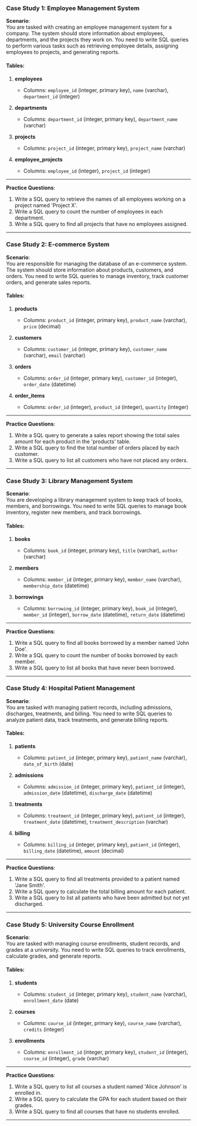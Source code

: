 
### Case Study 1: Employee Management System

**Scenario**:  
You are tasked with creating an employee management system for a company. The system should store information about employees, departments, and the projects they work on. You need to write SQL queries to perform various tasks such as retrieving employee details, assigning employees to projects, and generating reports.

#### Tables:

1. **employees**
   - Columns: `employee_id` (integer, primary key), `name` (varchar), `department_id` (integer)

2. **departments**
   - Columns: `department_id` (integer, primary key), `department_name` (varchar)

3. **projects**
   - Columns: `project_id` (integer, primary key), `project_name` (varchar)

4. **employee_projects**
   - Columns: `employee_id` (integer), `project_id` (integer)

---

**Practice Questions**:
1. Write a SQL query to retrieve the names of all employees working on a project named 'Project X'.
2. Write a SQL query to count the number of employees in each department.
3. Write a SQL query to find all projects that have no employees assigned.

---

### Case Study 2: E-commerce System

**Scenario**:  
You are responsible for managing the database of an e-commerce system. The system should store information about products, customers, and orders. You need to write SQL queries to manage inventory, track customer orders, and generate sales reports.

#### Tables:

1. **products**
   - Columns: `product_id` (integer, primary key), `product_name` (varchar), `price` (decimal)

2. **customers**
   - Columns: `customer_id` (integer, primary key), `customer_name` (varchar), `email` (varchar)

3. **orders**
   - Columns: `order_id` (integer, primary key), `customer_id` (integer), `order_date` (datetime)

4. **order_items**
   - Columns: `order_id` (integer), `product_id` (integer), `quantity` (integer)

---

**Practice Questions**:
1. Write a SQL query to generate a sales report showing the total sales amount for each product in the 'products' table.
2. Write a SQL query to find the total number of orders placed by each customer.
3. Write a SQL query to list all customers who have not placed any orders.

---

### Case Study 3: Library Management System

**Scenario**:  
You are developing a library management system to keep track of books, members, and borrowings. You need to write SQL queries to manage book inventory, register new members, and track borrowings.

#### Tables:

1. **books**
   - Columns: `book_id` (integer, primary key), `title` (varchar), `author` (varchar)

2. **members**
   - Columns: `member_id` (integer, primary key), `member_name` (varchar), `membership_date` (datetime)

3. **borrowings**
   - Columns: `borrowing_id` (integer, primary key), `book_id` (integer), `member_id` (integer), `borrow_date` (datetime), `return_date` (datetime)

---

**Practice Questions**:
1. Write a SQL query to find all books borrowed by a member named 'John Doe'.
2. Write a SQL query to count the number of books borrowed by each member.
3. Write a SQL query to list all books that have never been borrowed.

---

### Case Study 4: Hospital Patient Management

**Scenario**:  
You are tasked with managing patient records, including admissions, discharges, treatments, and billing. You need to write SQL queries to analyze patient data, track treatments, and generate billing reports.

#### Tables:

1. **patients**
   - Columns: `patient_id` (integer, primary key), `patient_name` (varchar), `date_of_birth` (date)

2. **admissions**
   - Columns: `admission_id` (integer, primary key), `patient_id` (integer), `admission_date` (datetime), `discharge_date` (datetime)

3. **treatments**
   - Columns: `treatment_id` (integer, primary key), `patient_id` (integer), `treatment_date` (datetime), `treatment_description` (varchar)

4. **billing**
   - Columns: `billing_id` (integer, primary key), `patient_id` (integer), `billing_date` (datetime), `amount` (decimal)

---

**Practice Questions**:
1. Write a SQL query to find all treatments provided to a patient named 'Jane Smith'.
2. Write a SQL query to calculate the total billing amount for each patient.
3. Write a SQL query to list all patients who have been admitted but not yet discharged.

---

### Case Study 5: University Course Enrollment

**Scenario**:  
You are tasked with managing course enrollments, student records, and grades at a university. You need to write SQL queries to track enrollments, calculate grades, and generate reports.

#### Tables:

1. **students**
   - Columns: `student_id` (integer, primary key), `student_name` (varchar), `enrollment_date` (date)

2. **courses**
   - Columns: `course_id` (integer, primary key), `course_name` (varchar), `credits` (integer)

3. **enrollments**
   - Columns: `enrollment_id` (integer, primary key), `student_id` (integer), `course_id` (integer), `grade` (varchar)

---

**Practice Questions**:
1. Write a SQL query to list all courses a student named 'Alice Johnson' is enrolled in.
2. Write a SQL query to calculate the GPA for each student based on their grades.
3. Write a SQL query to find all courses that have no students enrolled.

---

